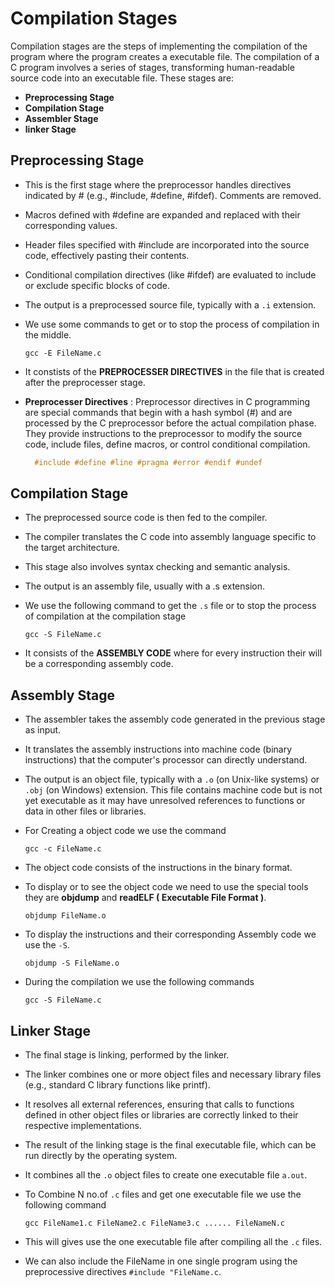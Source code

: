 # Compilation Stages
Compilation stages are the steps of implementing the compilation of the program where the program creates a executable file. The compilation of a C program involves a series of stages, transforming human-readable source code into an executable file. These stages are:
- **Preprocessing Stage**
- **Compilation Stage**
- **Assembler Stage**
- **linker Stage**

## Preprocessing Stage
- This is the first stage where the preprocessor handles directives indicated by # (e.g., #include, #define, #ifdef). Comments are removed.
- Macros defined with #define are expanded and replaced with their corresponding values.
- Header files specified with #include are incorporated into the source code, effectively pasting their contents.
- Conditional compilation directives (like #ifdef) are evaluated to include or exclude specific blocks of code.
- The output is a preprocessed source file, typically with a ```.i``` extension.
- We use some commands to get or to stop the process of compilation in the middle.
  
  ```command
  gcc -E FileName.c
  ```

- It constists of the **PREPROCESSER DIRECTIVES** in the file that is created after the preprocesser stage.
- **Preprocesser Directives** : Preprocessor directives in C programming are special commands that begin with a hash symbol (#) and are processed by the C preprocessor before the actual compilation phase. They provide instructions to the preprocessor to modify the source code, include files, define macros, or control conditional compilation.
  ```c
    #include #define #line #pragma #error #endif #undef
  ```

## Compilation Stage
- The preprocessed source code is then fed to the compiler.
- The compiler translates the C code into assembly language specific to the target architecture.
- This stage also involves syntax checking and semantic analysis.
- The output is an assembly file, usually with a .s extension.
- We use the following command to get the ```.s``` file or to stop the process of compilation at the compilation stage

  ```command
  gcc -S FileName.c
  ```

- It consists of the **ASSEMBLY CODE** where for every instruction their will be a corresponding assembly code.

## Assembly Stage
- The assembler takes the assembly code generated in the previous stage as input.
- It translates the assembly instructions into machine code (binary instructions) that the computer's processor can directly understand.
- The output is an object file, typically with a ```.o``` (on Unix-like systems) or ```.obj``` (on Windows) extension. This file contains machine code but is not yet executable as it may have unresolved references to functions or data in other files or libraries.
- For Creating a object code we use the command
  
  ```command
  gcc -c FileName.c
  ```
  
- The object code consists of the instructions in the binary format.
- To display or to see the object code we need to use the special tools they are **objdump** and **readELF ( Executable File Format )**.
  
  ```command
  objdump FileName.o
  ```

- To display the instructions and their corresponding Assembly code we use the ```-S```.

  ```command
  objdump -S FileName.o
  ```
- During the compilation we use the following commands

  ```command
  gcc -S FileName.c
  ```

## Linker Stage
- The final stage is linking, performed by the linker.
- The linker combines one or more object files and necessary library files (e.g., standard C library functions like printf).
- It resolves all external references, ensuring that calls to functions defined in other object files or libraries are correctly linked to their respective implementations.
- The result of the linking stage is the final executable file, which can be run directly by the operating system.
- It combines all the ```.o``` object files to create one executable file ```a.out```.
- To Combine N no.of ```.c``` files and get one executable file we use the following command

  ```command
  gcc FileName1.c FileName2.c FileName3.c ...... FileNameN.c
  ```

- This will gives use the one executable file after compiling all the ```.c``` files.
- We can also include the FileName in one single program using the preprocessive directives ```#include "FileName.c```.





